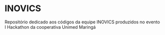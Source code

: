 ﻿# INOVICS
Repositório dedicado aos códigos da equipe INOVICS produzidos no evento I Hackathon da cooperativa Unimed Maringá
